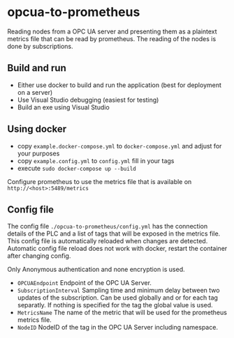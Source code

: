 # opcua-to-prometheus
Reading nodes from a OPC UA server and presenting them as a plaintext metrics file that can be read by prometheus. The reading of the nodes is done by subscriptions.

## Build and run
* Either use docker to build and run the application (best for deployment on a server)
* Use Visual Studio debugging (easiest for testing)
* Build an exe using Visual Studio

## Using docker
* copy `example.docker-compose.yml` to `docker-compose.yml` and adjust for your purposes
* copy `example.config.yml` to `config.yml` fill in your tags
* execute `sudo docker-compose up --build`

Configure prometheus to use the metrics file that is available on `http://<host>:5489/metrics`

## Config file
The config file `./opcua-to-prometheus/config.yml` has the connection details of the PLC and a list of tags that will be exposed in the metrics file.
This config file is automatically reloaded when changes are detected. Automatic config file reload does not work with docker, restart the container after changing config.

Only Anonymous authentication and none encryption is used.

* `OPCUAEndpoint` Endpoint of the OPC UA Server.
* `SubscriptionInterval` Sampling time and minimum delay between two updates of the subscription. Can be used globally and or for each tag separatly. If nothing is specified for the tag the global value is used.
* `MetricsName` The name of the metric that will be used for the prometheus metrics file.
* `NodeID` NodeID of the tag in the OPC UA Server including namespace.
